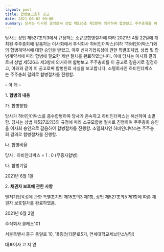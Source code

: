 ```yaml
---
layout: post
title: 합병보고총회 공고
date: 2021-06-02 09:00
summary: 당사는 이사회 결의로써 상법 제526조 제3항에 의거하여 합병보고 주주총회를 이 공고로 갈음키로 결정하고, 아래와 같이 이 공고로써 합병완료 사실을 보고합니다.
---
```


당사는 상법 제527조의3에서 규정하는 소규모합병절차에 따라 2021년 4월 22일에 개최된 주주총회에 갈음하는 이사회에서 주식회사 하비인더박스(이하 “하비인더박스”)와의 합병계약서에 대한 승인을 받았고, 이후 벤처기업육성에 관한 특별조치법, 상법 및 합병계약서에 따라 합병에 필요한 제반 절차를 완료하였습니다. 이에 당사는 이사회 결의로써 상법 제526조 제3항에 의거하여 합병보고 주주총회를 이 공고로 갈음키로 결정하고, 아래와 같이 이 공고로써 합병완료 사실을 보고합니다.
소멸회사인 하비인더박스는 주주총회 결의로 합병절차를 진행함.

– 아 래 –

1. **합병의 내용**

가. 합병방법:

당사가 하비인더박스를 흡수합병하여 당사가 존속하고 하비인더박스는 해산하여 소멸함.
당사는 상법 제527조의3의 규정에 따라 소규모합병 절차로 진행하여 주주총회 승인을 이사회 승인으로 갈음하여 합병절차를 진행함.
소멸회사인 하비인더박스는 주주총회 결의로 합병절차를 진행함.

나. 합병비율

당사 : 하비인더박스 = 1 : 0 (무증자합병)

다. 합병기일

2021년 6월 1일

2. **채권자 보호에 관한 사항**

벤처기업육성에 관한 특별조치법 제15조의3 제1항, 상법 제527조의5 제1항에 따른 채권자 보호절차를 완료하였음.

2021년 6월 2일

주식회사 클래스101

서울특별시 중구 통일로 10, 18층(남대문로5가, 연세대학교세브란스빌딩)

대표이사 고 지 연
